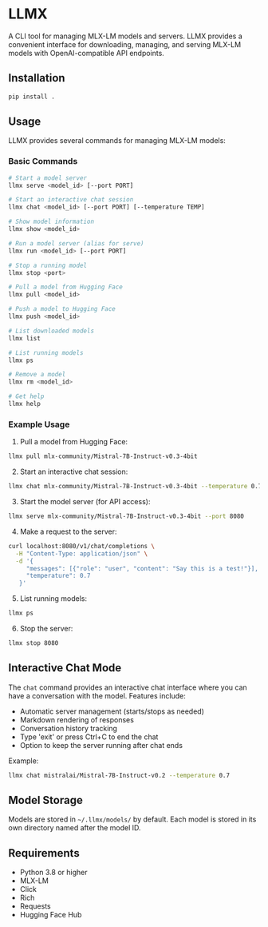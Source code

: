 # LLMX

A CLI tool for managing MLX-LM models and servers. LLMX provides a convenient interface for downloading, managing, and serving MLX-LM models with OpenAI-compatible API endpoints.

## Installation

```bash
pip install .
```

## Usage

LLMX provides several commands for managing MLX-LM models:

### Basic Commands

```bash
# Start a model server
llmx serve <model_id> [--port PORT]

# Start an interactive chat session
llmx chat <model_id> [--port PORT] [--temperature TEMP]

# Show model information
llmx show <model_id>

# Run a model server (alias for serve)
llmx run <model_id> [--port PORT]

# Stop a running model
llmx stop <port>

# Pull a model from Hugging Face
llmx pull <model_id>

# Push a model to Hugging Face
llmx push <model_id>

# List downloaded models
llmx list

# List running models
llmx ps

# Remove a model
llmx rm <model_id>

# Get help
llmx help
```

### Example Usage

1. Pull a model from Hugging Face:
```bash
llmx pull mlx-community/Mistral-7B-Instruct-v0.3-4bit
```

2. Start an interactive chat session:
```bash
llmx chat mlx-community/Mistral-7B-Instruct-v0.3-4bit --temperature 0.7
```

3. Start the model server (for API access):
```bash
llmx serve mlx-community/Mistral-7B-Instruct-v0.3-4bit --port 8080
```

4. Make a request to the server:
```bash
curl localhost:8080/v1/chat/completions \
  -H "Content-Type: application/json" \
  -d '{
     "messages": [{"role": "user", "content": "Say this is a test!"}],
     "temperature": 0.7
   }'
```

5. List running models:
```bash
llmx ps
```

6. Stop the server:
```bash
llmx stop 8080
```

## Interactive Chat Mode

The `chat` command provides an interactive chat interface where you can have a conversation with the model. Features include:

- Automatic server management (starts/stops as needed)
- Markdown rendering of responses
- Conversation history tracking
- Type 'exit' or press Ctrl+C to end the chat
- Option to keep the server running after chat ends

Example:
```bash
llmx chat mistralai/Mistral-7B-Instruct-v0.2 --temperature 0.7
```

## Model Storage

Models are stored in `~/.llmx/models/` by default. Each model is stored in its own directory named after the model ID.

## Requirements

- Python 3.8 or higher
- MLX-LM
- Click
- Rich
- Requests
- Hugging Face Hub 